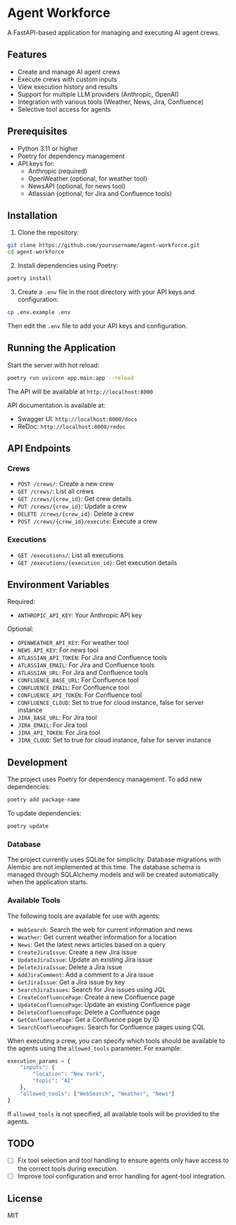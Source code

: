 # Agent Workforce

A FastAPI-based application for managing and executing AI agent crews.

## Features

- Create and manage AI agent crews
- Execute crews with custom inputs
- View execution history and results
- Support for multiple LLM providers (Anthropic, OpenAI)
- Integration with various tools (Weather, News, Jira, Confluence)
- Selective tool access for agents

## Prerequisites

- Python 3.11 or higher
- Poetry for dependency management
- API keys for:
  - Anthropic (required)
  - OpenWeather (optional, for weather tool)
  - NewsAPI (optional, for news tool)
  - Atlassian (optional, for Jira and Confluence tools)

## Installation

1. Clone the repository:
```bash
git clone https://github.com/yourusername/agent-workforce.git
cd agent-workforce
```

2. Install dependencies using Poetry:
```bash
poetry install
```

3. Create a `.env` file in the root directory with your API keys and configuration:
```bash
cp .env.example .env
```

Then edit the `.env` file to add your API keys and configuration.

## Running the Application

Start the server with hot reload:
```bash
poetry run uvicorn app.main:app --reload
```

The API will be available at `http://localhost:8000`

API documentation is available at:
- Swagger UI: `http://localhost:8000/docs`
- ReDoc: `http://localhost:8000/redoc`

## API Endpoints

### Crews

- `POST /crews/`: Create a new crew
- `GET /crews/`: List all crews
- `GET /crews/{crew_id}`: Get crew details
- `PUT /crews/{crew_id}`: Update a crew
- `DELETE /crews/{crew_id}`: Delete a crew
- `POST /crews/{crew_id}/execute`: Execute a crew

### Executions

- `GET /executions/`: List all executions
- `GET /executions/{execution_id}`: Get execution details

## Environment Variables

Required:
- `ANTHROPIC_API_KEY`: Your Anthropic API key

Optional:
- `OPENWEATHER_API_KEY`: For weather tool
- `NEWS_API_KEY`: For news tool
- `ATLASSIAN_API_TOKEN`: For Jira and Confluence tools
- `ATLASSIAN_EMAIL`: For Jira and Confluence tools
- `ATLASSIAN_URL`: For Jira and Confluence tools
- `CONFLUENCE_BASE_URL`: For Confluence tool
- `CONFLUENCE_EMAIL`: For Confluence tool
- `CONFLUENCE_API_TOKEN`: For Confluence tool
- `CONFLUENCE_CLOUD`: Set to true for cloud instance, false for server instance
- `JIRA_BASE_URL`: For Jira tool
- `JIRA_EMAIL`: For Jira tool
- `JIRA_API_TOKEN`: For Jira tool
- `JIRA_CLOUD`: Set to true for cloud instance, false for server instance

## Development

The project uses Poetry for dependency management. To add new dependencies:

```bash
poetry add package-name
```

To update dependencies:

```bash
poetry update
```

### Database

The project currently uses SQLite for simplicity. Database migrations with Alembic are not implemented at this time. The database schema is managed through SQLAlchemy models and will be created automatically when the application starts.

### Available Tools

The following tools are available for use with agents:

- `WebSearch`: Search the web for current information and news
- `Weather`: Get current weather information for a location
- `News`: Get the latest news articles based on a query
- `CreateJiraIssue`: Create a new Jira issue
- `UpdateJiraIssue`: Update an existing Jira issue
- `DeleteJiraIssue`: Delete a Jira issue
- `AddJiraComment`: Add a comment to a Jira issue
- `GetJiraIssue`: Get a Jira issue by key
- `SearchJiraIssues`: Search for Jira issues using JQL
- `CreateConfluencePage`: Create a new Confluence page
- `UpdateConfluencePage`: Update an existing Confluence page
- `DeleteConfluencePage`: Delete a Confluence page
- `GetConfluencePage`: Get a Confluence page by ID
- `SearchConfluencePages`: Search for Confluence pages using CQL

When executing a crew, you can specify which tools should be available to the agents using the `allowed_tools` parameter. For example:

```python
execution_params = {
    "inputs": {
        "location": "New York",
        "topic": "AI"
    },
    "allowed_tools": ["WebSearch", "Weather", "News"]
}
```

If `allowed_tools` is not specified, all available tools will be provided to the agents.

## TODO

- [ ] Fix tool selection and tool handling to ensure agents only have access to the correct tools during execution.
- [ ] Improve tool configuration and error handling for agent-tool integration.

## License

MIT 